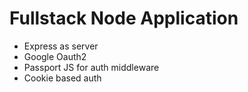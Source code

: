 # Fullstack Node Application

- Express as server
- Google Oauth2
- Passport JS for auth middleware
- Cookie based auth
